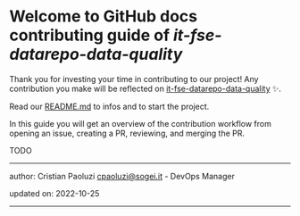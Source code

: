 # Welcome to GitHub docs contributing guide of _it-fse-datarepo-data-quality_ <!-- omit in toc -->

Thank you for investing your time in contributing to our project! 
Any contribution you make will be reflected on [it-fse-datarepo-data-quality](https://github.com/ministero-salute/it-fse-datarepo-data-quality) :sparkles:.

Read our [README.md](./README.md) to infos and to start the project.

In this guide you will get an overview of the contribution workflow from opening an issue, creating a PR, reviewing, and merging the PR.


TODO

---
author: Cristian Paoluzi <cpaoluzi@sogei.it> - DevOps Manager

updated on: 2022-10-25


---